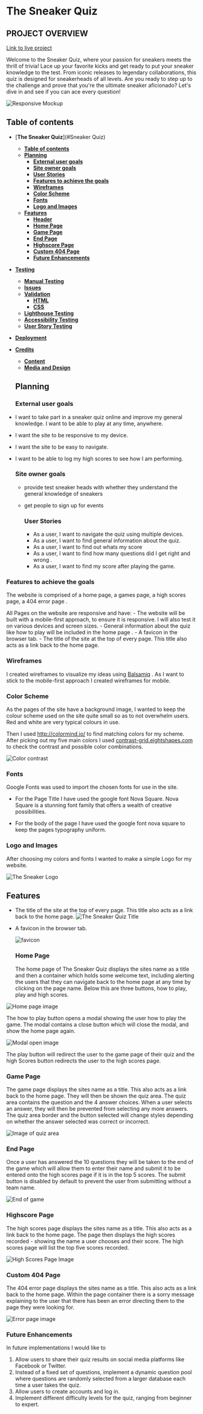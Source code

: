 # The Sneaker Quiz

## PROJECT OVERVIEW

[Link to live project](https://smbiko.github.io/sneaker-quiz/) 

Welcome to the Sneaker Quiz, where your passion for sneakers meets the thrill of trivia! Lace up your favorite kicks and get ready to put your sneaker knowledge to the test. From iconic releases to legendary collaborations, this quiz is designed for sneakerheads of all levels. Are you ready to step up to the challenge and prove that you're the ultimate sneaker aficionado? Let's dive in and see if you can ace every question!

![Responsive Mockup](assets/images/media/frames.png)

## **Table of contents**

- [**The Sneaker Quiz**](#Sneaker Quiz)
  - [**Table of contents**](#table-of-contents)
  - [**Planning**](#planning)
    - [**External user goals**](#external-user-goals)
    - [**Site owner goals**](#site-owner-goals)
    - [**User Stories**](#user-stories)
    - [**Features to achieve the goals**](#features-to-achieve-the-goals)
    - [**Wireframes**](#wireframes)
    - [**Color Scheme**](#color-scheme)
    - [**Fonts**](#fonts)
    - [**Logo and Images**](#logo-and-images)
  - [**Features**](#features)
    - [**Header**](#header)
    - [**Home Page**](#home-page)
    - [**Game Page**](#game-page)
    - [**End Page**](#end-page)
    - [**Highscore Page**](#highscore-page)
    - [**Custom 404 Page**](#custom-404-page)
    - [**Future Enhancements**](#future-enhancements)
- [**Testing**](#testing)
    - [**Manual Testing**](#manual-testing)
    - [**Issues**](#issues)
    - [**Validation**](#validation)
        - [**HTML**](#html)
        - [**CSS**](#css)
    - [**Lighthouse Testing**](#lighthouse-testing)
    - [**Accessibility Testing**](#accessibilty-testing)
    - [**User Story Testing**](#user-story-testing)
- [**Deployment**](#deployment)
- [**Credits**](#credits)
    - [**Content**](#content)
    - [**Media and Design**](#media-and-design)

  ## **Planning**


  ### **External user goals**

- I want to take part in a sneaker quiz online and improve my general knowledge. I want to be able to play at any time, anywhere.
- I want the site to be responsive to my device.
- I want the site to be easy to navigate.
- I want to be able to log my high scores to see how I am performing.

  ### **Site owner goals**

  - provide test sneaker heads with whether they understand the general knowledge of sneakers
  - get people to sign up for events

    ### **User Stories**

    - As a user, I want to navigate the quiz using multiple devices.
    - As a user, I want to find general information about the quiz.
    - As a user, I want to find out whats my score
    - As a user, I want to find how many questions did I get right and wrong .
    - As a user, I want to find my score after playing the game.


### **Features to achieve the goals**

The website is comprised of a home page, a games page, a high scores page, a 404 error page .

All Pages on the website are responsive and have:
    - The website will be built with a mobile-first approach, to ensure it is responsive. I will also test it on various devices and screen sizes.
    - General information about the quiz like how to play  will be included in the home page .
    - A favicon in the browser tab.
    - The title of the site at the top of every page. This title also acts as a link back to the home page.


### **Wireframes**

I created wireframes to visualize my ideas using [Balsamiq](assets/images/media/colour-schemes.png) . As I want to stick to the mobile-first approach I created wireframes for mobile.

### **Color Scheme**

As the pages of the site have a background image, I wanted to keep the colour scheme used on the site quite small so as to not overwhelm users. Red and white  are very typical colours in use.

Then I used http://colormind.io/ to find matching colors for my scheme. After picking out my five main colors I used [contrast-grid.eightshapes.com](https://contrast-grid.eightshapes.com/?version=1.1.0&background-colors=&foreground-colors=262525%0D%0AEB3947%0D%0AEEEDEC%0D%0A8C928F%0D%0A8C8D93%0D%0A%237C8C7C&es-color-form__tile-size=regular&es-color-form__show-contrast=aaa&es-color-form__show-contrast=aa&es-color-form__show-contrast=aa18&es-color-form__show-contrast=dnp) to check the contrast and possible color combinations.

![Color contrast](assets/images/media/colour-schemes.png)

### **Fonts**

Google Fonts was used to import the chosen fonts for use in the site.

- For the Page Title I have used the google font Nova Square. Nova Square  is a stunning font family that offers a wealth of creative possibilities.

- For the body of the page I have used the google font nova square to keep the pages typography uniform.

### **Logo and Images**

After choosing my colors and fonts I wanted to make a simple Logo for my website.

![The Sneaker Logo](assets/images/logo.PNG)


## **Features**

* The title of the site at the top of every page. This title also acts as a link back to the home page.
  ![The Sneaker Quiz Title](assets/images/media/logo-title.png)

* A favicon in the browser tab.

  ![favicon](assets/favicon/android-chrome-192x192.png)

  ### **Home Page**

  The home page of The Sneaker Quiz displays the sites name as a title and then a container which holds some welcome text, including alerting the users that they can navigate back to the home page at any time by clicking on the page name. Below this are three buttons, how to play, play and high scores.

![Home page image](assets/images/media/homepage.png)

The how to play  button opens a modal showing the user how to play the game. The modal contains a close button which will close the modal, and show the home page again.

![Modal open image](assets/images/media/modal.png)

The play button will redirect the user to the game page  of their quiz and the high Scores button redirects the user to the high scores page.



### **Game Page**

The game page displays the sites name as a title. This also acts as a link back to the home page. They will then be shown the quiz area. The quiz area contains the question and the 4  answer choices.
When a user selects an answer, they will then be prevented from selecting any more answers. The quiz area border and the button selected will change styles depending on whether the answer selected was correct or incorrect.

![Image of quiz area](assets/images/media/quiz-area.png)

### **End Page**

Once a user has answered the 10 questions they will be taken to the end of the game which will allow them to enter their  name and submit it to be entered onto the high scores page if it is in the top 5 scores. The submit button is disabled by default to prevent the user from submitting without a team name. 

![End of game](assets/images/media/end.png)

### **Highscore Page**

The high scores page displays the sites name as a title. This also acts as a link back to the home page. The page then displays the high scores recorded - showing the name a user chooses and their score. The high scores page will list the top five scores recorded. 

![High Scores Page Image](assets/images/media/highscore.png)


### **Custom 404 Page**

The 404 error page displays the sites name as a title. This also acts as a link back to the home page. Within the page container there is a sorry message explaining to the user that there has been an error directing them to the page they were looking for. 

![Error page image]()

### **Future Enhancements**

In future implementations I would like to

1. Allow users to share their quiz results on social media platforms like Facebook or Twitter.
2. Instead of a fixed set of questions, implement a dynamic question pool where questions are randomly selected from a larger database each time a user takes the quiz. 
3. Allow users to create accounts and log in.
4. Implement different difficulty levels for the quiz, ranging from beginner to expert.









